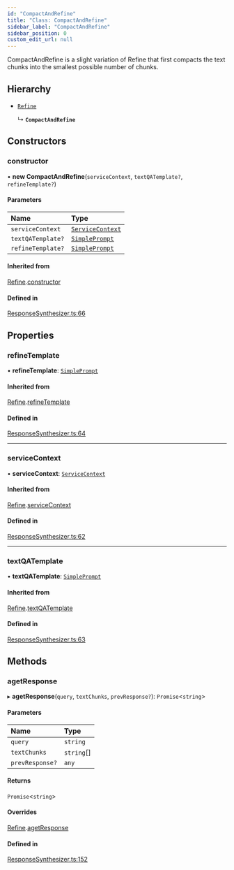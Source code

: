 ```yaml
---
id: "CompactAndRefine"
title: "Class: CompactAndRefine"
sidebar_label: "CompactAndRefine"
sidebar_position: 0
custom_edit_url: null
---
```


CompactAndRefine is a slight variation of Refine that first compacts the text chunks into the smallest possible number of chunks.

## Hierarchy

- [`Refine`](Refine.md)

  ↳ **`CompactAndRefine`**

## Constructors

### constructor

• **new CompactAndRefine**(`serviceContext`, `textQATemplate?`, `refineTemplate?`)

#### Parameters

| Name | Type |
| :------ | :------ |
| `serviceContext` | [`ServiceContext`](../interfaces/ServiceContext.md) |
| `textQATemplate?` | [`SimplePrompt`](../modules.md#simpleprompt) |
| `refineTemplate?` | [`SimplePrompt`](../modules.md#simpleprompt) |

#### Inherited from

[Refine](Refine.md).[constructor](Refine.md#constructor)

#### Defined in

[ResponseSynthesizer.ts:66](https://github.com/run-llama/LlamaIndexTS/blob/f9f6dc6/packages/core/src/ResponseSynthesizer.ts#L66)

## Properties

### refineTemplate

• **refineTemplate**: [`SimplePrompt`](../modules.md#simpleprompt)

#### Inherited from

[Refine](Refine.md).[refineTemplate](Refine.md#refinetemplate)

#### Defined in

[ResponseSynthesizer.ts:64](https://github.com/run-llama/LlamaIndexTS/blob/f9f6dc6/packages/core/src/ResponseSynthesizer.ts#L64)

___

### serviceContext

• **serviceContext**: [`ServiceContext`](../interfaces/ServiceContext.md)

#### Inherited from

[Refine](Refine.md).[serviceContext](Refine.md#servicecontext)

#### Defined in

[ResponseSynthesizer.ts:62](https://github.com/run-llama/LlamaIndexTS/blob/f9f6dc6/packages/core/src/ResponseSynthesizer.ts#L62)

___

### textQATemplate

• **textQATemplate**: [`SimplePrompt`](../modules.md#simpleprompt)

#### Inherited from

[Refine](Refine.md).[textQATemplate](Refine.md#textqatemplate)

#### Defined in

[ResponseSynthesizer.ts:63](https://github.com/run-llama/LlamaIndexTS/blob/f9f6dc6/packages/core/src/ResponseSynthesizer.ts#L63)

## Methods

### agetResponse

▸ **agetResponse**(`query`, `textChunks`, `prevResponse?`): `Promise`<`string`\>

#### Parameters

| Name | Type |
| :------ | :------ |
| `query` | `string` |
| `textChunks` | `string`[] |
| `prevResponse?` | `any` |

#### Returns

`Promise`<`string`\>

#### Overrides

[Refine](Refine.md).[agetResponse](Refine.md#agetresponse)

#### Defined in

[ResponseSynthesizer.ts:152](https://github.com/run-llama/LlamaIndexTS/blob/f9f6dc6/packages/core/src/ResponseSynthesizer.ts#L152)
